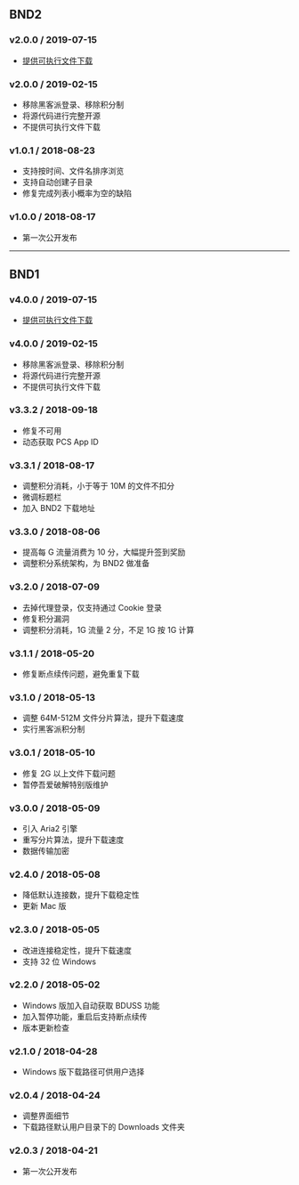 ## BND2

### v2.0.0 / 2019-07-15

* [提供可执行文件下载](https://github.com/b3log/baidu-netdisk-downloaderx/releases)

### v2.0.0 / 2019-02-15

* 移除黑客派登录、移除积分制
* 将源代码进行完整开源
* 不提供可执行文件下载

### v1.0.1 / 2018-08-23

* 支持按时间、文件名排序浏览
* 支持自动创建子目录
* 修复完成列表小概率为空的缺陷

### v1.0.0 / 2018-08-17

* 第一次公开发布

---

## BND1

### v4.0.0 / 2019-07-15

* [提供可执行文件下载](https://github.com/b3log/baidu-netdisk-downloaderx/releases)

### v4.0.0 / 2019-02-15

* 移除黑客派登录、移除积分制
* 将源代码进行完整开源
* 不提供可执行文件下载

### v3.3.2 / 2018-09-18

* 修复不可用
* 动态获取 PCS App ID

### v3.3.1 / 2018-08-17

* 调整积分消耗，小于等于 10M 的文件不扣分
* 微调标题栏
* 加入 BND2 下载地址

### v3.3.0 / 2018-08-06

* 提高每 G 流量消费为 10 分，大幅提升签到奖励
* 调整积分系统架构，为 BND2 做准备

### v3.2.0 / 2018-07-09

* 去掉代理登录，仅支持通过 Cookie 登录
* 修复积分漏洞
* 调整积分消耗，1G 流量 2 分，不足 1G 按 1G 计算

### v3.1.1 / 2018-05-20

* 修复断点续传问题，避免重复下载

### v3.1.0 / 2018-05-13

* 调整 64M-512M 文件分片算法，提升下载速度
* 实行黑客派积分制

### v3.0.1 / 2018-05-10

* 修复 2G 以上文件下载问题
* 暂停吾爱破解特别版维护

### v3.0.0 / 2018-05-09

* 引入 Aria2 引擎
* 重写分片算法，提升下载速度
* 数据传输加密

### v2.4.0 / 2018-05-08

* 降低默认连接数，提升下载稳定性
* 更新 Mac 版

### v2.3.0 / 2018-05-05

* 改进连接稳定性，提升下载速度
* 支持 32 位 Windows

### v2.2.0 / 2018-05-02

* Windows 版加入自动获取 BDUSS 功能
* 加入暂停功能，重启后支持断点续传
* 版本更新检查

### v2.1.0 / 2018-04-28

* Windows 版下载路径可供用户选择

### v2.0.4 / 2018-04-24

* 调整界面细节
* 下载路径默认用户目录下的 Downloads 文件夹

### v2.0.3 / 2018-04-21

* 第一次公开发布
